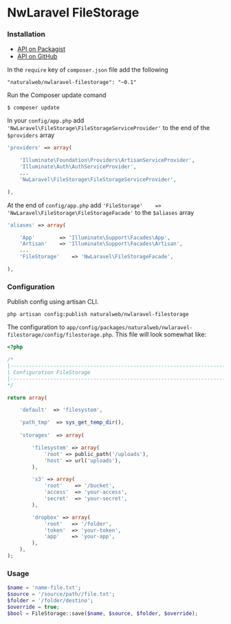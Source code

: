 NwLaravel FileStorage
=====================

### Installation

- [API on Packagist](https://packagist.org/packages/naturalweb/nwlaravel-filestorage)
- [API on GitHub](https://github.com/naturalweb/NwLaravel-FileStorage)

In the `require` key of `composer.json` file add the following

    "naturalweb/nwlaravel-filestorage": "~0.1"

Run the Composer update comand

    $ composer update

In your `config/app.php` add `'NwLaravel\FileStorage\FileStorageServiceProvider'` to the end of the `$providers` array

```php
'providers' => array(

    'Illuminate\Foundation\Providers\ArtisanServiceProvider',
    'Illuminate\Auth\AuthServiceProvider',
    ...
    'NwLaravel\FileStorage\FileStorageServiceProvider',

),
```

At the end of `config/app.php` add `'FileStorage'    => 'NwLaravel\FileStorage\FileStorageFacade'` to the `$aliases` array

```php
'aliases' => array(

    'App'        => 'Illuminate\Support\Facades\App',
    'Artisan'    => 'Illuminate\Support\Facades\Artisan',
    ...
    'FileStorage'    => 'NwLaravel\FileStorageFacade',

),
```

### Configuration

Publish config using artisan CLI.

~~~
php artisan config:publish naturalweb/nwlaravel-filestorage
~~~

The configuration to `app/config/packages/naturalweb/nwlaravel-filestorage/config/filestorage.php`. This file will look somewhat like:

```php
<?php

/*
|--------------------------------------------------------------------------
| Configuration FileStorage
|--------------------------------------------------------------------------
*/

return array(

    'default'  => 'filesystem',

    'path_tmp'  => sys_get_temp_dir(),
    
    'storages'  => array(

        'filesystem' => array(
            'root' => public_path('/uploads'),
            'host' => url('uploads'),
        ),

        's3' => array(
            'root'    => '/bucket',
            'access'  => 'your-access',
            'secret'  => 'your-secret',
        ), 

        'dropbox' => array(
            'root'   => '/folder',
            'token'  => 'your-token',
            'app'    => 'your-app',
        ),
    ),
);
```

### Usage
```php
$name = 'name-file.txt';
$source = '/source/path//file.txt';
$folder = '/folder/destino';
$override = true;
$bool = FileStorage::save($name, $source, $folder, $override);
```
